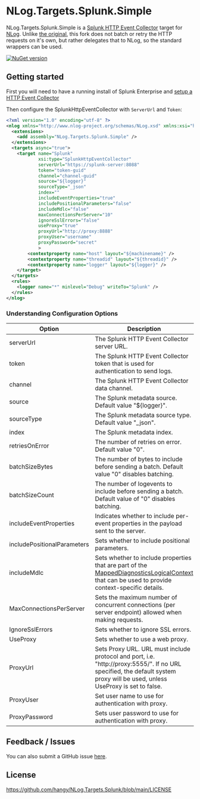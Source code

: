 NLog.Targets.Splunk.Simple
==========================

NLog.Targets.Splunk.Simple is a [Splunk HTTP Event Collector](http://dev.splunk.com/view/event-collector/SP-CAAAE7F) target for [NLog](http://nlog-project.org/).
Unlike [the original](https://github.com/AlanBarber/NLog.Targets.Splunk), this fork does not batch or retry the HTTP requests on it's own, but rather delegates
that to NLog, so the standard wrappers can be used.

[![NuGet version](https://badge.fury.io/nu/NLog.Targets.Splunk.Simple.svg)](https://badge.fury.io/nu/NLog.Targets.Splunk.Simple)

## Getting started

First you will need to have a running install of Splunk Enterprise and [setup a HTTP Event Collector](http://docs.splunk.com/Documentation/Splunk/latest/Data/UsetheHTTPEventCollector)

Then configure the SplunkHttpEventCollector with `ServerUrl` and `Token`:

```xml
<?xml version="1.0" encoding="utf-8" ?>
<nlog xmlns="http://www.nlog-project.org/schemas/NLog.xsd" xmlns:xsi="http://www.w3.org/2001/XMLSchema-instance" >
  <extensions>
    <add assembly="NLog.Targets.Splunk.Simple" />
  </extensions>
  <targets async="true">
    <target name="Splunk"
            xsi:type="SplunkHttpEventCollector"
            serverUrl="https://splunk-server:8088"
            token="token-guid"
            channel="channel-guid"
            source="${logger}"
            sourceType="_json"
            index=""
            includeEventProperties="true"
            includePositionalParameters="false"
            includeMdlc="false"
            maxConnectionsPerServer="10"
            ignoreSslErrors="false"
            useProxy="true"
            proxyUrl="http://proxy:8888"
            proxyUser="username"
            proxyPassword="secret"            
            >
		<contextproperty name="host" layout="${machinename}" />
		<contextproperty name="threadid" layout="${threadid}" />
		<contextproperty name="logger" layout="${logger}" />
	</target>    
  </targets>
  <rules>
    <logger name="*" minlevel="Debug" writeTo="Splunk" />
  </rules>
</nlog>
```

### Understanding Configuration Options

| Option                      | Description                                                                                                                                                                 |
|-----------------------------|-----------------------------------------------------------------------------------------------------------------------------------------------------------------------------|
| serverUrl                   | The Splunk HTTP Event Collector server URL.                                                                                                                                 |
| token                       | The Splunk HTTP Event Collector token that is used for authentication to send logs.                                                                                         |
| channel                     | The Splunk HTTP Event Collector data channel.                                                                                                                               |
| source                      | The Splunk metadata source. Default value "${logger}".                                                                                                                      |
| sourceType                  | The Splunk metadata source type. Default value "_json".                                                                                                                     |
| index                       | The Splunk metadata index.                                                                                                                                                  |
| retriesOnError              | The number of retries on error. Default value "0".                                                                                                                          |
| batchSizeBytes              | The number of bytes to include before sending a batch. Default value "0" disables batching.                                                                                 |
| batchSizeCount              | The number of logevents to include before sending a batch. Default value of "0" disables batching.                                                                          |
| includeEventProperties      | Indicates whether to include per-event properties in the payload sent to the server.                                                                                        |
| includePositionalParameters | Sets whether to include positional parameters.                                                                                                                              |
| includeMdlc                 | Sets whether to include properties that are part of the [MappedDiagnosticsLogicalContext](https://github.com/NLog/NLog/wiki/Context#mappeddiagnosticslogicalcontext) that can be used to provide context-specific details.                               |
| MaxConnectionsPerServer     | Sets the maximum number of concurrent connections (per server endpoint) allowed when making requests.                                                                       |
| IgnoreSslErrors             | Sets whether to ignore SSL errors.                                                                                                                                          |
| UseProxy                    | Sets whether to use a web proxy.                                                                                                                                            |
| ProxyUrl                    | Sets Proxy URL. URL must include protocol and port, i.e. "http://proxy:5555/". If no URL specified, the default system proxy will be used, unless UseProxy is set to false. |
| ProxyUser                   | Set user name to use for authentication with proxy.                                                                                                                         |
| ProxyPassword               | Sets user password to use for authentication with proxy.                                                                                                                    |


## Feedback / Issues

You can also submit a GitHub issue [here](https://github.com/hangy/NLog.Targets.Splunk/issues).

## License

https://github.com/hangy/NLog.Targets.Splunk/blob/main/LICENSE

